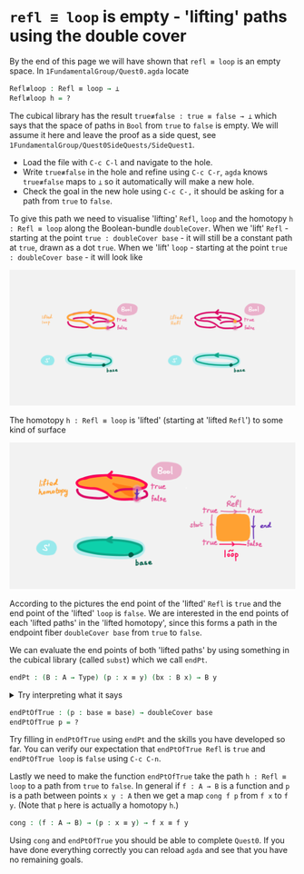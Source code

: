 # `refl ≡ loop` is empty - 'lifting' paths using the double cover

By the end of this page we will have shown that 
`refl ≡ loop` is an empty space.
In `1FundamentalGroup/Quest0.agda` locate

```agda
Refl≢loop : Refl ≡ loop → ⊥
Refl≢loop h = ?
```

The cubical library has the result 
`true≢false : true ≡ false → ⊥`
which says that the space of paths in `Bool`
from `true` to `false` is empty.
We will assume it here and leave the proof as a side quest,
see `1FundamentalGroup/Quest0SideQuests/SideQuest1`.

- Load the file with `C-c C-l` and navigate to the hole.
- Write `true≢false` in the hole and refine using `C-c C-r`,
  `agda` knows `true≢false` maps to `⊥` so it automatically
  will make a new hole.
- Check the goal in the new hole using `C-c C-,`
  it should be asking for a path from `true` to `false`.

To give this path we need to visualise 'lifting' `Refl`, `loop`
and the homotopy `h : Refl ≡ loop`
along the Boolean-bundle `doubleCover`.
When we 'lift' `Refl` - starting at the point `true : doubleCover base` -
it will still be a constant path at `true`,
drawn as a dot `true`.
When we 'lift' `loop` - starting at the point `true : doubleCover base` -
it will look like

<img src="images/lifted_loops.png" 
     alt="lifted_loops" 
     width="1000"
     class="center"/>

The homotopy `h : Refl ≡ loop` is 'lifted'
(starting at 'lifted `Refl`')
to some kind of surface 

<img src="images/lifted_homotopy.png" 
     alt="lifted_homotopy" 
     width="1000"
     class="center"/>

According to the pictures the end point of the 'lifted' 
`Refl` is `true` and the end point of the 'lifted' `loop` is `false`.
We are interested in the end points of each 
'lifted paths' in the 'lifted homotopy',
since this forms a path in the endpoint fiber `doubleCover base`
from `true` to `false`.

We can evaluate the end points of both 'lifted paths' by using 
something in the cubical library (called `subst`) which we call `endPt`.

```agda
endPt : (B : A → Type) (p : x ≡ y) (bx : B x) → B y
```

<p>
<details>
<summary>Try interpreting what it says</summary>

It says given a bundle `B` over space `A`, 
a path `p` from `x : A` to `y : A`, and
a point `bx` above `x`,
we can get the end point of 'lifted `p` starting at `bx`'.
So let's make the function that takes
a path from `base` to `base` and spits out the end point 
of the 'lifted path' starting at `true`.

</details>
</p>

```agda
endPtOfTrue : (p : base ≡ base) → doubleCover base
endPtOfTrue p = ?
```

Try filling in `endPtOfTrue` using `endPt` 
and the skills you have developed so far.
You can verify our expectation that `endPtOfTrue Refl` is `true`
and `endPtOfTrue loop` is `false` using `C-c C-n`.

Lastly we need to make the function `endPtOfTrue`
take the path `h : Refl ≡ loop` to a path from `true` to `false`.
In general if `f : A → B` is a function and `p` is a path
between points `x y : A` then we get a map `cong f p`
from `f x` to `f y`.
(Note that `p` here is actually a homotopy `h`.)

```agda
cong : (f : A → B) → (p : x ≡ y) → f x ≡ f y
```

Using `cong` and `endPtOfTrue` you should be able to complete `Quest0`.
If you have done everything correctly you can reload `agda` and see that
you have no remaining goals.
